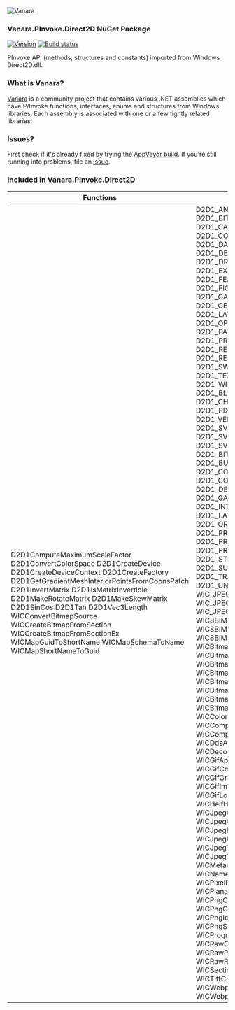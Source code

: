 ﻿![Vanara](https://raw.githubusercontent.com/dahall/Vanara/master/docs/icons/VanaraHeading.png)
### **Vanara.PInvoke.Direct2D NuGet Package**
[![Version](https://img.shields.io/nuget/v/Vanara.PInvoke.Direct2D?label=NuGet&style=flat-square)](https://github.com/dahall/Vanara/releases)
[![Build status](https://img.shields.io/appveyor/build/dahall/vanara?label=AppVeyor%20build&style=flat-square)](https://ci.appveyor.com/project/dahall/vanara)

PInvoke API (methods, structures and constants) imported from Windows Direct2D.dll.

### **What is Vanara?**

[Vanara](https://github.com/dahall/Vanara) is a community project that contains various .NET assemblies which have P/Invoke functions, interfaces, enums and structures from Windows libraries. Each assembly is associated with one or a few tightly related libraries.

### **Issues?**

First check if it's already fixed by trying the [AppVeyor build](https://ci.appveyor.com/nuget/vanara-prerelease).
If you're still running into problems, file an [issue](https://github.com/dahall/Vanara/issues).

### **Included in Vanara.PInvoke.Direct2D**

Functions | Enumerations | Structures | Interfaces
--- | --- | --- | ---
D2D1ComputeMaximumScaleFactor D2D1ConvertColorSpace D2D1CreateDevice D2D1CreateDeviceContext D2D1CreateFactory D2D1GetGradientMeshInteriorPointsFromCoonsPatch D2D1InvertMatrix D2D1IsMatrixInvertible D2D1MakeRotateMatrix D2D1MakeSkewMatrix D2D1SinCos D2D1Tan D2D1Vec3Length WICConvertBitmapSource WICCreateBitmapFromSection WICCreateBitmapFromSectionEx WICMapGuidToShortName WICMapSchemaToName WICMapShortNameToGuid                                                                                                         | D2D1_ANTIALIAS_MODE D2D1_ARC_SIZE D2D1_BITMAP_INTERPOLATION_MODE D2D1_CAP_STYLE D2D1_COMBINE_MODE D2D1_COMPATIBLE_RENDER_TARGET_OPTIONS D2D1_DASH_STYLE D2D1_DC_INITIALIZE_MODE D2D1_DEBUG_LEVEL D2D1_DRAW_TEXT_OPTIONS D2D1_EXTEND_MODE D2D1_FACTORY_TYPE D2D1_FEATURE_LEVEL D2D1_FIGURE_BEGIN D2D1_FIGURE_END D2D1_FILL_MODE D2D1_GAMMA D2D1_GEOMETRY_RELATION D2D1_GEOMETRY_SIMPLIFICATION_OPTION D2D1_LAYER_OPTIONS D2D1_LINE_JOIN D2D1_OPACITY_MASK_CONTENT D2D1_PATH_SEGMENT D2D1_PRESENT_OPTIONS D2D1_RENDER_TARGET_TYPE D2D1_RENDER_TARGET_USAGE D2D1_SWEEP_DIRECTION D2D1_TEXT_ANTIALIAS_MODE D2D1_WINDOW_STATE D2D1_BLEND D2D1_BLEND_OPERATION D2D1_CHANNEL_DEPTH D2D1_FILTER D2D1_PIXEL_OPTIONS D2D1_VERTEX_OPTIONS D2D1_VERTEX_USAGE D2D1_SVG_ASPECT_ALIGN D2D1_SVG_ASPECT_SCALING D2D1_SVG_LENGTH_UNITS D2D1_BITMAP_OPTIONS D2D1_BUFFER_PRECISION D2D1_COLOR_INTERPOLATION_MODE D2D1_COLOR_SPACE D2D1_COMPOSITE_MODE D2D1_DEVICE_CONTEXT_OPTIONS D2D1_GAMMA1 D2D1_INK_NIB_SHAPE D2D1_INTERPOLATION_MODE D2D1_LAYER_OPTIONS1 D2D1_MAP_OPTIONS D2D1_ORIENTATION D2D1_PATCH_EDGE_MODE D2D1_PRIMITIVE_BLEND D2D1_PRINT_FONT_SUBSET_MODE D2D1_PROPERTY D2D1_PROPERTY_TYPE D2D1_STROKE_TRANSFORM_TYPE D2D1_SUBPROPERTY D2D1_THREADING_MODE D2D1_TRANSFORMED_IMAGE_SOURCE_OPTIONS D2D1_UNIT_MODE WIC_JPEG_HUFFMAN_BASELINE WIC_JPEG_QUANTIZATION_BASELINE WIC_JPEG_SAMPLE_FACTORS WIC8BIMIptcDigestProperties WIC8BIMIptcProperties WIC8BIMResolutionInfoProperties WICBitmapAlphaChannelOption WICBitmapCreateCacheOption WICBitmapDecoderCapabilities WICBitmapDitherType WICBitmapEncoderCacheOption WICBitmapInterpolationMode WICBitmapLockFlags WICBitmapPaletteType WICBitmapTransformOptions WICColorContextType WICComponentEnumerateOptions WICComponentSigning WICComponentType WICDdsAlphaMode WICDdsDimension WICDecodeOptions WICGifApplicationExtensionProperties WICGifCommentExtensionProperties WICGifGraphicControlExtensionProperties WICGifImageDescriptorProperties WICGifLogicalScreenDescriptorProperties WICHeifHdrProperties WICJpegChrominanceProperties WICJpegCommentProperties WICJpegFrameDecode WICJpegIndexingOptions WICJpegLuminanceProperties WICJpegScanType WICJpegTransferMatrix WICJpegYCrCbSubsamplingOption WICMetadataCreationOptions WICNamedWhitePoint WICPersistOptions WICPixelFormatNumericRepresentation WICPlanarOptions WICPngBkgdProperties WICPngChrmProperties WICPngFilterOption WICPngGamaProperties WICPngHistProperties WICPngIccpProperties WICPngItxtProperties WICPngSrgbProperties WICPngTimeProperties WICProgressNotification WICProgressOperation WICRawCapabilities WICRawChangeNotification WICRawParameterSet WICRawRenderMode WICRawRotationCapabilities WICSectionAccessLevel WICTiffCompressionOption WICWebpAnimProperties WICWebpAnmfProperties  | D2D1_ARC_SEGMENT D2D1_BEZIER_SEGMENT D2D1_BITMAP_BRUSH_PROPERTIES D2D1_BITMAP_PROPERTIES D2D1_BRUSH_PROPERTIES D2D1_DRAWING_STATE_DESCRIPTION D2D1_ELLIPSE D2D1_FACTORY_OPTIONS D2D1_GRADIENT_STOP D2D1_HWND_RENDER_TARGET_PROPERTIES D2D1_LAYER_PARAMETERS D2D1_LINEAR_GRADIENT_BRUSH_PROPERTIES D2D1_QUADRATIC_BEZIER_SEGMENT D2D1_RADIAL_GRADIENT_BRUSH_PROPERTIES D2D1_RENDER_TARGET_PROPERTIES D2D1_ROUNDED_RECT D2D1_STROKE_STYLE_PROPERTIES D2D1_TRIANGLE DWRITE_GLYPH_RUN D2D1_BLEND_DESCRIPTION D2D1_CUSTOM_VERTEX_BUFFER_PROPERTIES D2D1_FEATURE_DATA_D3D10_X_HARDWARE_OPTIONS D2D1_FEATURE_DATA_DOUBLES D2D1_INPUT_DESCRIPTION D2D1_INPUT_ELEMENT_DESC D2D1_PROPERTY_BINDING D2D1_RESOURCE_TEXTURE_PROPERTIES D2D1_VERTEX_BUFFER_PROPERTIES D2D1_VERTEX_RANGE D2D1_SVG_LENGTH D2D1_SVG_PRESERVE_ASPECT_RATIO D2D1_SVG_VIEWBOX D2D1_BITMAP_BRUSH_PROPERTIES1 D2D1_BITMAP_PROPERTIES1 D2D1_CREATION_PROPERTIES D2D1_DRAWING_STATE_DESCRIPTION1 D2D1_EFFECT_INPUT_DESCRIPTION D2D1_GRADIENT_MESH_PATCH D2D1_IMAGE_BRUSH_PROPERTIES D2D1_INK_BEZIER_SEGMENT D2D1_INK_POINT D2D1_INK_STYLE_PROPERTIES D2D1_LAYER_PARAMETERS1 D2D1_MAPPED_RECT D2D1_POINT_DESCRIPTION D2D1_PRINT_CONTROL_PROPERTIES D2D1_RENDERING_CONTROLS D2D1_RESOURCE_USAGE D2D1_SIMPLE_COLOR_PROFILE D2D1_STROKE_STYLE_PROPERTIES1 D2D1_TRANSFORMED_IMAGE_SOURCE_PROPERTIES WICBitmapPattern WICBitmapPlane WICBitmapPlaneDescription WICDdsFormatInfo WICDdsParameters WICImageParameters WICJpegFrameHeader WICJpegScanHeader WICMetadataHeader WICMetadataPattern WICRawCapabilitiesInfo WICRawToneCurve WICRawToneCurvePoint WICRect PWICRect <_blendFactor>e__FixedBuffer                                                         | ID2D1Bitmap ID2D1BitmapBrush ID2D1BitmapRenderTarget ID2D1Brush ID2D1DCRenderTarget ID2D1DrawingStateBlock ID2D1EllipseGeometry ID2D1Factory ID2D1Geometry ID2D1GeometryGroup ID2D1GeometrySink ID2D1GradientStopCollection ID2D1HwndRenderTarget ID2D1Image ID2D1Layer ID2D1LinearGradientBrush ID2D1Mesh ID2D1PathGeometry ID2D1RadialGradientBrush ID2D1RectangleGeometry ID2D1RenderTarget ID2D1Resource ID2D1RoundedRectangleGeometry ID2D1SimplifiedGeometrySink ID2D1SolidColorBrush ID2D1StrokeStyle ID2D1TessellationSink ID2D1TransformedGeometry ID2D1Bitmap1 ID2D1BitmapBrush1 ID2D1ColorContext ID2D1CommandList ID2D1CommandSink ID2D1Device ID2D1DeviceContext ID2D1Effect ID2D1GdiMetafile ID2D1GdiMetafileSink ID2D1GradientStopCollection1 ID2D1ImageBrush ID2D1PrintControl ID2D1Properties IWICBitmap IWICBitmapClipper IWICBitmapCodecInfo IWICBitmapCodecProgressNotification IWICBitmapDecoder IWICBitmapDecoderInfo IWICBitmapEncoder IWICBitmapEncoderInfo IWICBitmapFlipRotator IWICBitmapFrameDecode IWICBitmapFrameEncode IWICBitmapLock IWICBitmapScaler IWICBitmapSource IWICBitmapSourceTransform IWICColorContext IWICColorTransform IWICComponentFactory IWICComponentInfo IWICDdsDecoder IWICDdsEncoder IWICDevelopRaw IWICDevelopRawNotificationCallback IWICDdsFrameDecode IWICEnumMetadataItem IWICFastMetadataEncoder IWICFormatConverter IWICFormatConverterInfo IWICImageEncoder IWICImagingFactory IWICImagingFactory2 IWICJpegFrameDecode IWICJpegFrameEncode IWICMetadataBlockReader IWICMetadataBlockWriter IWICMetadataHandlerInfo IWICMetadataQueryReader IWICMetadataQueryWriter IWICMetadataReader IWICMetadataReaderInfo IWICMetadataWriter IWICMetadataWriterInfo IWICPalette IWICPersistStream IWICPixelFormatInfo IWICPixelFormatInfo2 IWICPlanarBitmapFrameEncode IWICPlanarBitmapSourceTransform IWICPlanarFormatConverter IWICProgressCallback IWICProgressiveLevelControl IWICStream IWICStreamProvider                            
